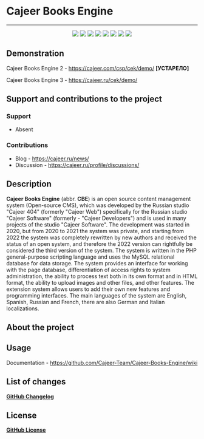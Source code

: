 #  Cajeer Books Engine

____

<div align="center">
 <img src="https://img.shields.io/badge/downloads-0-green"/>
 <img src="https://img.shields.io/badge/made%20by-cajeer-blue"/>
 <img src="https://img.shields.io/badge/software-open--source-yellowgreen"/>
 <img src="https://img.shields.io/github/issues/Cajeer-Team/Cajeer-Books-Engine"/>
 <img src="https://img.shields.io/github/forks/Cajeer-Team/Cajeer-Books-Engine"/>
 <img src="https://img.shields.io/github/stars/Cajeer-Team/Cajeer-Books-Engine"/>
 <img src="https://img.shields.io/badge/donations-0₿-red"/>
 <img src="https://img.shields.io/badge/license-cc%20by--sa%204.0-brightgreen"/>
</div>

## Demonstration
Cajeer Books Engine 2 - https://cajeer.com/csp/cek/demo/ **[УСТАРЕЛО]**

Cajeer Books Engine 3 - https://cajeer.ru/cek/demo/

## Support and contributions to the project
### Support
* Absent
### Contributions
* Blog - https://cajeer.ru/news/
* Discussion - https://cajeer.ru/profile/discussions/

## Description
**Cajeer Books Engine** (abbr. **CBE**) is an open source content management system (Open-source CMS), which was developed by the Russian studio "Cajeer 404" (formerly "Cajeer Web") specifically for the Russian studio "Cajeer Software" (formerly - "Cajeer Developers") and is used in many projects of the studio "Cajeer Software". The development was started in 2020, but from 2020 to 2021 the system was private, and starting from 2022 the system was completely rewritten by new authors and received the status of an open system, and therefore the 2022 version can rightfully be considered the third version of the system. The system is written in the PHP general-purpose scripting language and uses the MySQL relational database for data storage. The system provides an interface for working with the page database, differentiation of access rights to system administration, the ability to process text both in its own format and in HTML format, the ability to upload images and other files, and other features. The extension system allows users to add their own new features and programming interfaces. The main languages of the system are English, Spanish, Russian and French, there are also German and Italian localizations.

## About the project


## Usage
Documentation - https://github.com/Cajeer-Team/Cajeer-Books-Engine/wiki

## List of changes
**[GitHub Changelog](https://github.com/Cajeer-Team/Cajeer-Books-Engine/blob/main/CHANGELOG.md)**

## License
**[GitHub License](https://github.com/Cajeer-Team/Cajeer-Books-Engine/blob/main/LICENSE.md)**
